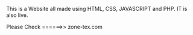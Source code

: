 This is a Website all made using HTML, CSS, JAVASCRIPT and PHP. IT is also live.

Please Check ======>>     zone-tex.com

